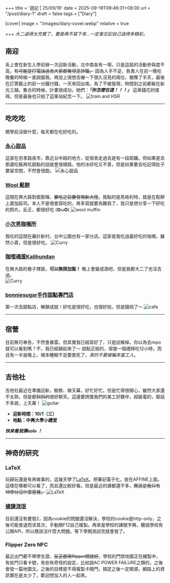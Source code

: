 +++
title = '週記 | 25/09/19'
date = 2025-09-19T09:46:01+08:00
url = "/post/diary-1"
draft = false
tags = ["Diary"]

[cover]
image = "/images/diary-cover.webp"
relative = true

+++
*大二過得太充實了，要是再不寫下來...一定會忘記自己過得多精彩。*
<!--more-->
## 南迎
系上會在新生入學前辦一次迎新活動，北中南各有一場，只是這屆的活動參與度不高，~~有可能是打電話過去大家都覺得是詐騙。~~ 因為人手不足，負責人在前一晚吃晚餐的時候一直說服我，再加上很想去嚇一下很久沒見的兩位，猶豫了半天，最後在訂票截止的前一分鐘付錢，一天來回台南。為了不被發現，時間到之前都躲在新光三越。集合的時候，計畫很成功，她們：***「你怎麼在這！！！」*** 這車錢花的值得。但是最後也只拍了這車站紀念一下。
![train and HSR](/images/diary-25-09-19/diary-1.webp)

***
## 吃吃吃  
開學前沒做什麼，每天都在吃好吃的。

### [**永心甜品**](https://www.google.com/maps/place/%E6%B0%B8%E5%BF%83%E7%94%9C%E5%93%81/@24.1302728,120.6839958,17z/data=!3m1!4b1!4m6!3m5!1s0x34693de82039eabb:0xd208938ef7905255!8m2!3d24.1302728!4d120.6839958!16s%2Fg%2F11x92d83nr?entry=ttu&g_ep=EgoyMDI1MDkxNi4wIKXMDSoASAFQAw%3D%3D)  
這家在忠孝路夜市，靠近台中路的地方，從宿舍走過去是有一段距離。但如果是去那邊吃飯再吃甜點的話就會很順路。他的冰好吃又不貴，但是如果要去吃記得肚子要留空間，不然會很飽。
![永心甜品](/images/diary-25-09-19/fxn-2025-08-31-221733.781.webp)  

### [**Wool 鬆餅**](https://www.google.com/maps/place/wool%E9%AC%86%E9%A4%85/@24.1245556,120.6731083,18z/data=!4m10!1m2!2m1!1z6ayG6aSF!3m6!1s0x34693d0b701e9131:0xe1ce1b0d3fe1ea7c!8m2!3d24.1245556!4d120.6742026!15sCgbprIbppIVaCSIH6ayGIOmkhZIBCnJlc3RhdXJhbnSaAURDaTlEUVVsUlFVTnZaRU5vZEhsalJqbHZUMjFrYmxOc1RraFdWazU1WVRKU2FsVnNaRTVOVmpnd1dsVk9kbUZHUlJBQqoBRwoJL20vMDFkd3N6EAEqCyIH6ayGIOmkhShFMh4QASIaKvMbKb9B0V30roAokRhIJjGdXiOj2243clsyCxACIgfprIYg6aSF4AEA-gEECAAQJA!16s%2Fg%2F11m5_hc7p8?entry=ttu&g_ep=EgoyMDI1MDkxNi4wIKXMDSoASAFQAw%3D%3D)  
這間在興大路對面那條，~~要吃之前要發現新大陸~~。我點的是馬格利特，就是在鬆餅上面加起司。本人不是很會寫吃的，再多寫就要為難我了，我只是想分享一下好吃的照片。反正，都很好吃 (✪ω✪)
![wool muffin](/images/diary-25-09-19/fxn-2025-09-01-115911.391.webp)  

### [**小次男咖喱所**](https://www.google.com/maps/place/%E5%B0%8F%E6%AC%A1%E7%94%B7%E5%92%96%E5%93%A9%E6%89%80-%E5%AF%A9%E8%A8%88%E5%BA%97/@24.1452211,120.6616097,17z/data=!3m1!4b1!4m6!3m5!1s0x34693d3b8835da69:0x85ebbe6774d00219!8m2!3d24.1452211!4d120.6616097!16s%2Fg%2F11sg7_xrdr?entry=ttu&g_ep=EgoyMDI1MDkxNi4wIKXMDSoASAFQAw%3D%3D)  
我吃的這間在審計新村，台中公園也有一家分店。這家是我吃過最好吃的咖喱。雖然小貴，但是很好吃。
![Curry](/images/diary-25-09-19/fxn-2025-09-02-182233.405.webp)  

### [**咖哩魂蛋Kalihundan**](https://www.google.com/maps/place/%E5%92%96%E5%93%A9%E9%AD%82%E8%9B%8BKalihundan-%E8%88%88%E5%A4%A7%E5%BA%97/@24.1247562,120.6735437,17z/data=!3m1!4b1!4m6!3m5!1s0x34693da0a1bdb9bf:0xd03b59e0e41398a8!8m2!3d24.1247562!4d120.6735437!16s%2Fg%2F11h22jdmw5?entry=ttu&g_ep=EgoyMDI1MDkxNi4wIKXMDSoASAFQAw%3D%3D)  
在興大路的巷子裡面，**可以無限加飯！** 晚上會變成酒吧，但是我都大二了也沒去過。  
![Curry](/images/diary-25-09-19/fxn-2025-09-08-193855.000.webp)  

### [**bonniesugar手作甜點專門店**](https://www.google.com/maps/place/bonniesugar%E6%89%8B%E4%BD%9C%E7%94%9C%E9%BB%9E%E5%B0%88%E9%96%80%E5%BA%97-%E6%9B%99%E5%85%89%E5%BA%97/@24.1346522,120.6635985,17z/data=!3m1!4b1!4m6!3m5!1s0x34693d920a3aab6d:0x8b34090082f8c746!8m2!3d24.1346522!4d120.6635985!16s%2Fg%2F11tf0yk2lz?entry=ttu&g_ep=EgoyMDI1MDkxNi4wIKXMDSoASAFQAw%3D%3D)  
第一次去甜點店，解鎖成就！好吃是很好吃，也很好拍，但是錢飛了～
![cafe](/images/diary-25-09-19/cafe.webp)  
***

## 宿營
目前無可奉告，不然會暴雷。但其實我已經寫好了，只是註解掉。你以為去repo就可以看到嗎？不，我已經鎖起來了～ 說點正經的，宿營一個禮拜吃12小時，而且有一半是晚上，根本睡眠不足要累死了，*真的不要被騙來當工人*。
***
## 吉他社
吉他社最近在準備迎新，驗歌、做天幕，好忙好忙。但是忙得很開心，雖然大家還不太熟，但是都~~斜斜的~~很好聊天。這邊要誇獎我們的美工好夥伴，超級電的，廢話不多說，上天幕！
![guitar](/images/diary-25-09-19/guitar.webp)
- **迎新時間：10/1（三）**
- **地點：中興大學小禮堂**  

***快來看我彈solo ！*** 

***  
## 神奇的研究  
### LaTeX  
玩歸玩還是有再做事的，這幾天學了[LaTeX](https://class.kh.edu.tw/19061/bulletin/msg_view/592)。把筆記電子化，放在AFFINE上面。這樣在哪都可以看了，而且還比較好看。但是最近的課都還不多，~~應該是我只有18學分沒什麼感覺。~~
![LaTeX](/images/diary|25-09-19/LaTeX.webp)  

### [搶課流氓](/post/coursegangster-1/)  
目前還沒有要發2，因為cookie的問題還沒解決，學校的cookie是http-only，之後可能會退而求其次，手動開F12自己複製。再來是學校的課號字典，聽說學校有公開API，所以應該沒什麼大問題。等下學期測試完就會發了。  

### Flipper Zero NFC
最近出門都不帶學生證，~~反正都用flipper開就好~~。學校的門禁地圖正在繪製中，有些門只看卡號，有些有奇怪的設定，比如說AC POWER FAILURE之類的，之後會發一篇地圖文。之後的目標是不用複製卡開門，搞定之後一定開源，網路上的資訊實在是太少了，歡迎想加入的人一起來。